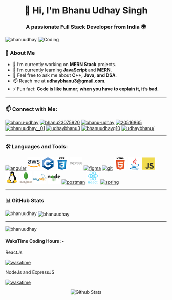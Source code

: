 <h1 align="center">👋 Hi, I'm Bhanu Udhay Singh</h1>
<h3 align="center">A passionate Full Stack Developer from India 🌍</h3>
<img align="right" alt="Coding" width="400" src="https://user-images.githubusercontent.com/74038190/212749171-b84692a8-2b04-4e3b-93ca-ac14705da224.gif">

<p align="left">
  <img src="https://komarev.com/ghpvc/?username=bhanuudhay&label=Profile%20views&color=0e75b6&style=flat" alt="bhanuudhay" />
</p>

### 🌟 About Me
- 🔭 I’m currently working on **MERN Stack** projects.
- 🌱 I’m currently learning **JavaScript** and **MERN**.
- 💬 Feel free to ask me about **C++, Java, and DSA**.
- 📫 Reach me at **[udhaybhanu3@gmail.com](mailto:udhaybhanu3@gmail.com)**.
- ⚡ Fun fact: **Code is like humor; when you have to explain it, it’s bad.**

---

### 📫 Connect with Me:
<p align="left">
  <a href="https://codepen.io/bhanu-udhay" target="_blank"><img align="center" src="https://raw.githubusercontent.com/rahuldkjain/github-profile-readme-generator/master/src/images/icons/Social/codepen.svg" alt="bhanu-udhay" height="30" width="40" /></a>
  <a href="https://twitter.com/bhanu23075920" target="_blank"><img align="center" src="https://raw.githubusercontent.com/rahuldkjain/github-profile-readme-generator/master/src/images/icons/Social/twitter.svg" alt="bhanu23075920" height="30" width="40" /></a>
  <a href="https://linkedin.com/in/bhanu-udhay" target="_blank"><img align="center" src="https://raw.githubusercontent.com/rahuldkjain/github-profile-readme-generator/master/src/images/icons/Social/linked-in-alt.svg" alt="bhanu-udhay" height="30" width="40" /></a>
  <a href="https://stackoverflow.com/users/20516865" target="_blank"><img align="center" src="https://raw.githubusercontent.com/rahuldkjain/github-profile-readme-generator/master/src/images/icons/Social/stack-overflow.svg" alt="20516865" height="30" width="40" /></a>
  <a href="https://instagram.com/bhanuudhay__01" target="_blank"><img align="center" src="https://raw.githubusercontent.com/rahuldkjain/github-profile-readme-generator/master/src/images/icons/Social/instagram.svg" alt="bhanuudhay__01" height="30" width="40" /></a>
  <a href="https://www.hackerrank.com/udhaybhanu3" target="_blank"><img align="center" src="https://raw.githubusercontent.com/rahuldkjain/github-profile-readme-generator/master/src/images/icons/Social/hackerrank.svg" alt="udhaybhanu3" height="30" width="40" /></a>
  <a href="https://www.leetcode.com/bhanuudhayq10" target="_blank"><img align="center" src="https://raw.githubusercontent.com/rahuldkjain/github-profile-readme-generator/master/src/images/icons/Social/leet-code.svg" alt="bhanuudhayq10" height="30" width="40" /></a>
  <a href="https://auth.geeksforgeeks.org/user/udhaybhanu/" target="_blank"><img align="center" src="https://raw.githubusercontent.com/rahuldkjain/github-profile-readme-generator/master/src/images/icons/Social/geeks-for-geeks.svg" alt="udhaybhanu/" height="30" width="40" /></a>
</p>

---

### 🛠️ Languages and Tools:
<p align="left">
  <a href="https://angular.io" target="_blank" rel="noreferrer"><img src="https://angular.io/assets/images/logos/angular/angular.svg" alt="angular" width="40" height="40"/></a>
  <a href="https://aws.amazon.com" target="_blank" rel="noreferrer"><img src="https://raw.githubusercontent.com/devicons/devicon/master/icons/amazonwebservices/amazonwebservices-original-wordmark.svg" alt="aws" width="40" height="40"/></a>
  <a href="https://www.w3schools.com/cpp/" target="_blank" rel="noreferrer"><img src="https://raw.githubusercontent.com/devicons/devicon/master/icons/cplusplus/cplusplus-original.svg" alt="cplusplus" width="40" height="40"/></a>
  <a href="https://www.w3schools.com/css/" target="_blank" rel="noreferrer"><img src="https://raw.githubusercontent.com/devicons/devicon/master/icons/css3/css3-original-wordmark.svg" alt="css3" width="40" height="40"/></a>
  <a href="https://expressjs.com" target="_blank" rel="noreferrer"><img src="https://raw.githubusercontent.com/devicons/devicon/master/icons/express/express-original-wordmark.svg" alt="express" width="40" height="40"/></a>
  <a href="https://www.figma.com/" target="_blank" rel="noreferrer"><img src="https://www.vectorlogo.zone/logos/figma/figma-icon.svg" alt="figma" width="40" height="40"/></a>
  <a href="https://git-scm.com/" target="_blank" rel="noreferrer"><img src="https://www.vectorlogo.zone/logos/git-scm/git-scm-icon.svg" alt="git" width="40" height="40"/></a>
  <a href="https://www.w3.org/html/" target="_blank" rel="noreferrer"><img src="https://raw.githubusercontent.com/devicons/devicon/master/icons/html5/html5-original-wordmark.svg" alt="html5" width="40" height="40"/></a>
  <a href="https://www.java.com" target="_blank" rel="noreferrer"><img src="https://raw.githubusercontent.com/devicons/devicon/master/icons/java/java-original.svg" alt="java" width="40" height="40"/></a>
  <a href="https://developer.mozilla.org/en-US/docs/Web/JavaScript" target="_blank" rel="noreferrer"><img src="https://raw.githubusercontent.com/devicons/devicon/master/icons/javascript/javascript-original.svg" alt="javascript" width="40" height="40"/></a>
  <a href="https://www.linux.org/" target="_blank" rel="noreferrer"><img src="https://raw.githubusercontent.com/devicons/devicon/master/icons/linux/linux-original.svg" alt="linux" width="40" height="40"/></a>
  <a href="https://www.mongodb.com/" target="_blank" rel="noreferrer"><img src="https://raw.githubusercontent.com/devicons/devicon/master/icons/mongodb/mongodb-original-wordmark.svg" alt="mongodb" width="40" height="40"/></a>
  <a href="https://www.mysql.com/" target="_blank" rel="noreferrer"><img src="https://raw.githubusercontent.com/devicons/devicon/master/icons/mysql/mysql-original-wordmark.svg" alt="mysql" width="40" height="40"/></a>
  <a href="https://nodejs.org" target="_blank" rel="noreferrer"><img src="https://raw.githubusercontent.com/devicons/devicon/master/icons/nodejs/nodejs-original-wordmark.svg" alt="nodejs" width="40" height="40"/></a>
  <a href="https://postman.com" target="_blank" rel="noreferrer"><img src="https://www.vectorlogo.zone/logos/getpostman/getpostman-icon.svg" alt="postman" width="40" height="40"/></a>
  <a href="https://reactjs.org/" target="_blank" rel="noreferrer"><img src="https://raw.githubusercontent.com/devicons/devicon/master/icons/react/react-original-wordmark.svg" alt="react" width="40" height="40"/></a>
  <a href="https://spring.io/" target="_blank" rel="noreferrer"><img src="https://www.vectorlogo.zone/logos/springio/springio-icon.svg" alt="spring" width="40" height="40"/></a>
</p>

---

### 📊 GitHub Stats
<p><img align="left" src="https://github-readme-stats.vercel.app/api/top-langs?username=bhanuudhay&show_icons=true&locale=en&layout=compact" alt="bhanuudhay" /></p>

<p>&nbsp;<img align="center" src="https://github-readme-stats.vercel.app/api?username=bhanuudhay&show_icons=true&locale=en" alt="bhanuudhay" /></p>

---

<p><img align="center"  src="https://github-readme-streak-stats.herokuapp.com/?user=bhanuudhay&" alt="bhanuudhay" />
</p>
<p align="right" >
  <h4> WakaTime Coding Hours :- </h4>
 <p> ReactJs </p> <a href="https://wakatime.com/badge/github/bhanuudhay/bhanuudhay"><img src="https://wakatime.com/badge/github/bhanuudhay/bhanuudhay.svg" alt="wakatime"></a>
 <p> NodeJs and ExpressJS  </p> <a href="https://wakatime.com/badge/user/5d83bac1-a02a-4192-9831-47b095ec4ea6/project/acd1d6fc-92e6-47ad-8e08-3fa9c6d15e14"><img src="https://wakatime.com/badge/user/5d83bac1-a02a-4192-9831-47b095ec4ea6/project/acd1d6fc-92e6-47ad-8e08-3fa9c6d15e14.svg" alt="wakatime"></a>
</p>

<p align="center">
        <img src="https://raw.githubusercontent.com/mayhemantt/mayhemantt/Update/svg/Bottom.svg" alt="Github Stats" />
</p>
